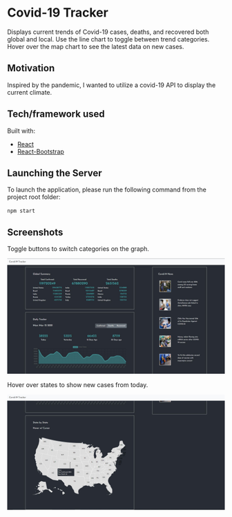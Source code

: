 # Covid-19 Tracker 

Displays current trends of Covid-19 cases, deaths, and recovered both global and local. Use the line chart to toggle between trend categories. Hover over the map chart to see the latest data on new cases. 

## Motivation

Inspired by the pandemic, I wanted to utilize a covid-19 API to display the current climate. 

## Tech/framework used

Built with:
* [React](https://github.com/facebook/react)
* [React-Bootstrap](https://github.com/react-bootstrap/react-bootstrap)


## Launching the Server
To launch the application, please run the following command from the project root folder:

``
npm start
``

## Screenshots 

Toggle buttons to switch categories on the graph.

![](/public/img/CVD1.JPG)

Hover over states to show new cases from today. 

![](/public/img/CVD2.JPG)